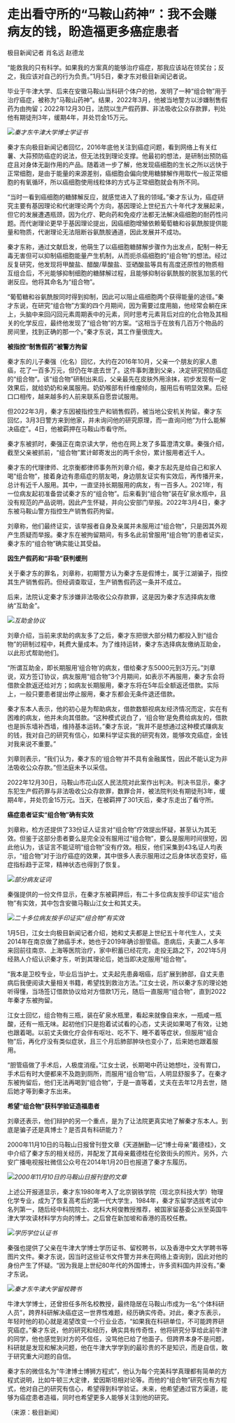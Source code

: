 # 走出看守所的“马鞍山药神”：我不会赚病友的钱，盼造福更多癌症患者

极目新闻记者 肖名远 赵德龙

“能救我的只有科学。如果我的方案真的能够治疗癌症，那我应该站在领奖台；反之，我应该对自己的行为负责。”1月5日，秦才东对极目新闻记者说。

毕业于牛津大学、后来在安徽马鞍山当科研个体户的他，发明了一种“组合物”用于治疗癌症，被称为“马鞍山药神”。结果，2022年3月，他被当地警方以涉嫌制售假药为由拘留；2022年12月30日，法院以生产假药罪、非法吸收公众存款罪，判处他有期徒刑3年，缓期4年，并处罚金15万元。

![](https://inews.gtimg.com/newsapp_bt/0/15597553367/1000)_秦才东牛津大学博士学证书_

秦才东向极目新闻记者回忆，2016年底他关注到癌症问题，看到网络上有关红薯、大蒜预防癌症的说法，但无法找到理论支撑。他最初的想法，是研制出预防癌症且对身体无副作用的产品。随着进一步了解，他发现癌细胞的生长之所以远快于正常细胞，是由于能量的来源差别，癌细胞会偏向使用糖酵解作用取代一般正常细胞的有氧循环，所以癌细胞使用线粒体的方式与正常细胞就会有所不同。

“当时一看到癌细胞的糖酵解反应，就感觉进入了我的领域。”秦才东认为，癌症研究主要有基因理论和代谢理论两个方向，基因理论上世纪五六十年代才发展起来，但它的发展遭遇瓶颈，因为化疗、靶向药和免疫疗法都无法解决癌细胞的耐药性问题。而代谢理论更早于基因理论提出，因癌细胞增殖依赖葡萄糖和谷氨酰胺提供能量和物质，代谢理论无法阻断谷氨酰胺通道，因此发展并不成功。

秦才东称，通过文献启发，他萌生了以癌细胞糖酵解步骤作为出发点，配制一种无毒无害但可以抑制癌细胞能量产生机制，从而扼杀癌细胞的“组合物”的想法。经过反复研究，他发现将甲酸盐、醋酸/草酸盐、亚硒酸盐等具有高度还原性的物质相互组合后，不光能够抑制细胞的糖酵解过程，且能够抑制谷氨酰胺的脱氢加氢的代谢反应。他将其命名为“组合物”。

“葡萄糖和谷氨酰胺同时得到抑制，因此可以阻止癌细胞两个获得能量的途径。”秦才东说，在研究“组合物”方案的四个月期间，因为需要过度用脑，他经常会躺在床上，头脑中来回闪回元素周期表中的元素，同时思考元素背后对应的化合物及其相关的化学反应，最终他发现了“组合物”的方案。“这相当于在放有几百万个物品的房间里，找到正确的那一个。”秦才东说，其工作量很庞大。

**被指控“制售假药”被警方拘留**

秦才东的儿子秦强（化名）回忆，大约在2016年10月，父亲一个朋友的家人患癌，花了一百多万元，但仍在年底去世了。这件事刺激到父亲，决定研究预防癌症的“组合物”。该“组合物”研制出来后，父亲最先在皮肤外用涂抹，初步发现有一定效果后，就给奶奶和亲属服用。奶奶喉部有纤维瘤倾向，服用后有明显效果。后经口口相传，越来越多的人前来联系自愿尝试服用。

但2022年3月，秦才东因被指控生产和销售假药，被当地公安机关拘留。秦才东回忆，3月3日警方来到他家，并未询问他的研究原理，而一直询问他“为什么能解决癌症”。4日，他被羁押在马鞍山市看守所。

秦才东被抓时，秦强正在南京读大学，他也在网上发了多篇澄清文章。秦强介绍，截至父亲被抓前，“组合物”累计邮寄发出的两千余份，累计服用者近千人。

秦才东的代理律师、北京衡都律师事务所刘章介绍，秦才东起先是给自己和家人喝“组合物”，接着身边有患癌症的朋友喝，身边朋友证实有实效后，再传播开来，总计有近千人服用。其中，一直坚持长期服用的病友，有一百多人。2021年，有一位病友起初准备尝试秦才东的“组合物”。后来看到“组合物”装在矿泉水瓶中，且没有规范的产品说明，因此产生怀疑，并向公安部门举报。2022年3月4日，秦才东被马鞍山警方指控生产销售假药拘留。

刘章称，他们最终证实，该举报者自身及亲属并未服用过“组合物”，只是因其外观产生质疑而举报。秦才东在被拘留期间，有多名此前曾服用“组合物”的患者证实，秦才东的“组合物”确实能让其受益。

**因生产假药和“非吸”获判缓刑**

关于秦才东的罪名，刘章称，初期警方认为秦才东是假博士，属于江湖骗子，指控其生产销售假药。但经调查取证，生产销售假药这一条并不成立。

后来，法院认定秦才东涉嫌非法吸收公众存款罪，这是因为秦才东选择病友缴纳“互助金”。

![](https://inews.gtimg.com/newsapp_bt/0/15597553373/1000)_互助金协议_

刘章介绍，当前来求助的病友多了之后，秦才东把很大部分精力都投入到“组合物”的研制过程中，耗费大量成本。为了维持运转，秦才东选择病友缴纳互助金，以此形式帮助他们。

“所谓互助金，即长期服用‘组合物’的病友，借给秦才东5000元到3万元。”刘章说，双方签订协议，病友服用“组合物”3个月期间，如表示不再服用，秦才东会将借款全款返还给对方；如病友长期服用，秦才东将在5年后全额返还借款。实际上，一般只要患者提出停止服用，秦才东都会无条件退还借款。

秦才东本人表示，他的初心是为帮助病友，借款数额视病友经济情况而定，实在有困难的病友，他并未向其借款。“这种模式说白了，‘组合物’是免费给病友的，借款也是拆东墙补西墙，维持基本运转。”秦才东说，“我并不是想通过这种模式赚病友的钱，我对自己的研究有信心，如果科学证实我的研究有效，能够攻克癌症，金钱对我来说不重要。”

刘章则表示，“我们认为，秦才东的‘组合物’并不具有金融属性，因此不能认定为非法吸收公众存款。”但法庭未予以采信。

2022年12月30日，马鞍山市花山区人民法院对此案作出判决。判决书显示，秦才东犯生产假药罪与非法吸收公众存款罪，数罪合并，被法院判处有期徒刑3年，缓期4年，并处罚金15万元。当天，在被羁押了301天后，秦才东走出了看守所。

**癌症患者证实“组合物”确有实效**

刘章称，检方还提供了33份证人证言对“组合物”疗效提出怀疑，甚至认为其无效。但鉴于这部分患者要么是完全没有服用过“组合物”，要么是服用时间很短，因此他认为，该证言不能证明“组合物”没有疗效。相反，他们采集到43名证人均表示，“组合物”对于治疗癌症的效果，其中很多人表示服用过之后身体状态变好，癌症指标趋于正常，精神状态也得到了恢复。

![](https://inews.gtimg.com/newsapp_bt/0/15597553374/1000)_部分病友证词_

秦强提供的一份文件显示，在秦才东被羁押后，有二十多位病友按手印证实“组合物”有实效，其中包含安徽马鞍山江女士和其丈夫。

![](https://inews.gtimg.com/newsapp_bt/0/15597553380/1000)_二十多位病友按手印证实“组合物”有实效_

1月5日，江女士向极目新闻记者介绍，她和丈夫都是上世纪五十年代生人，丈夫2014年在南京做了肺癌手术，她也于2019年确诊胆管癌。患病后，夫妻二人多年来回前往南京、上海等医院治疗，家中积蓄已经花完，走投无路之下，2021年5月经熟人介绍认识秦才东，听到其理论后，她当即决定服用“组合物”。

“我本是卫校专业，毕业后当护士。丈夫起先患鼻咽癌，后扩展到肺部，自丈夫患病后我便阅读大量相关书籍，希望找到救治方法。”江女士说，所以秦才东的理论她听得懂，当场签订借款协议给对方借款1万元，随后一直服用“组合物”，直到2022年秦才东被拘留。

江女士回忆，组合物有三瓶，装在矿泉水瓶里，看起来就像自来水，一瓶咸一瓶酸，还有一瓶无味。起初他们只是抱着试试看的心态，丈夫说如果喝了有效，让她也跟着喝。以前丈夫做化疗会伴有呕吐、吃不下、睡不着等症状，但服用“组合物”后，再化疗没有类似症状，且三个月后肺部肿块也变小了，后来她也跟着服用。

“胆管癌做了手术后，人极度消瘦。”江女士说，长期喝中药让她想吐，没有胃口，手术后有时大便都来不及跑到厕所，而服用“组合物”后，人明显舒服多了。在秦才东被拘留后，他们无法再喝到“组合物”，于是一直等着，丈夫在去年12月去世，随后她才等到秦才东出来。

**希望“组合物”获科学验证造福患者**

刘章还表示，他们辩护的另一个重点，是为了让法院更真实地了解秦才东本人。到底是骗子还是真博士？是否具有科研能力？

2000年11月10日的马鞍山日报曾刊登文章《天道酬勤—记“博士母亲”戴德桂》，文中介绍了秦才东的相关经历，并配发了其母亲戴德桂在伦敦街头的照片。另外，六安广播电视报社微信公众号在2014年1月20日也报道了秦才东履历。

![](https://inews.gtimg.com/newsapp_bt/0/15597553383/1000)_2000年11月10日的马鞍山日报刊登的文章_

上述公开报道显示，秦才东1980年考入了北京钢铁学院（现北京科技大学）物理化学专业，成为了恢复高考后的第一代大学生，1984年，秦才东留学选拔考试中名列第一，随后经中科院院士、北科大柯俊教授推荐，被国家留基委公派至英国牛津大学攻读材料学方向的博士。之后曾在新加坡和香港的高校任教。

![](https://inews.gtimg.com/newsapp_bt/0/15597553387/1000)_学历学位认证书_

秦强也提供了父亲在牛津大学博士学历证书、留校聘书，以及香港中文大学聘书等图片文件。秦才东说，因当时这些证书文件警方并未在网络上查询到，因此对他的身份产生了怀疑。“因为我是上世纪80年代的外国博士，许多资料国内并没有。”秦才东说。

![](https://inews.gtimg.com/newsapp_bt/0/15597553388/1000)_秦才东牛津大学留校聘书_

牛津大学博士，还曾担任多所名校教授，最终隐居在马鞍山市成为一名“个体科研人员”，跨界科研解决癌症这一世界性难题，经历确实传奇。对此，秦才东表示，年轻时他的初心就是渴望改变一个行业业态，“如果我在科研单位，不可能跨界研究癌症。”秦才东说，他的研究和经历，确实具有传奇性，他将研究分享给此前牛津的同学，他也感觉到对方的不信任，没骂他已给了他面子。但跨界本身不是问题，科研就是发现和解决问题，他在牛津大学学到的最珍贵的不是知识，而是自信，敢于研究重大问题的自信。

秦才东的微信名为“牛津博士博狮方程式”，他认为每个完美科学真理都有简单的方程式说明，比如牛顿三大定律，爱因斯坦相对论等。而他的“组合物”研究也有方程式，他对自己的研究有信心，希望得到科学验证。未来，他希望通过官方渠道，能够为癌症患者造福，同时也希望更多人能够关注到他的研究。

（来源：极目新闻）

